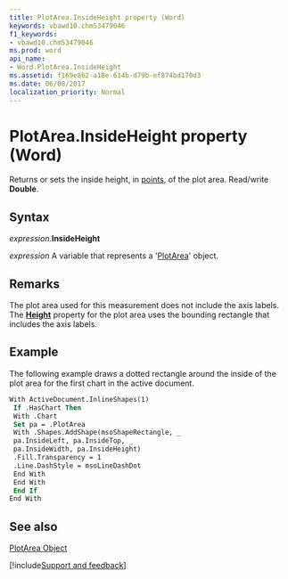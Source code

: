 ```yaml
---
title: PlotArea.InsideHeight property (Word)
keywords: vbawd10.chm53479046
f1_keywords:
- vbawd10.chm53479046
ms.prod: word
api_name:
- Word.PlotArea.InsideHeight
ms.assetid: f169e862-a18e-614b-d79b-ef874bd170d3
ms.date: 06/08/2017
localization_priority: Normal
---
```



# PlotArea.InsideHeight property (Word)

Returns or sets the inside height, in [points](../language/glossary/vbe-glossary.md#point), of the plot area. Read/write  **Double**.


## Syntax

_expression_.**InsideHeight**

 _expression_ A variable that represents a '[PlotArea](Word.PlotArea.md)' object.


## Remarks

The plot area used for this measurement does not include the axis labels. The  **[Height](Word.PlotArea.Height.md)** property for the plot area uses the bounding rectangle that includes the axis labels.


## Example

The following example draws a dotted rectangle around the inside of the plot area for the first chart in the active document.


```vb
With ActiveDocument.InlineShapes(1) 
 If .HasChart Then 
 With .Chart 
 Set pa = .PlotArea 
 With .Shapes.AddShape(msoShapeRectangle, _ 
 pa.InsideLeft, pa.InsideTop, _ 
 pa.InsideWidth, pa.InsideHeight) 
 .Fill.Transparency = 1 
 .Line.DashStyle = msoLineDashDot 
 End With 
 End With 
 End If 
End With
```


## See also


[PlotArea Object](Word.PlotArea.md)

[!include[Support and feedback](~/includes/feedback-boilerplate.md)]